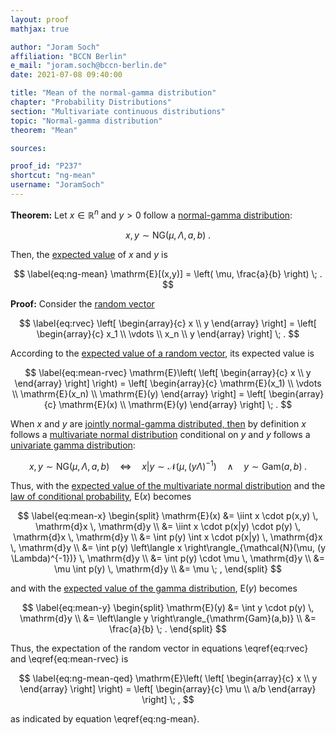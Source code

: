 ```yaml
---
layout: proof
mathjax: true

author: "Joram Soch"
affiliation: "BCCN Berlin"
e_mail: "joram.soch@bccn-berlin.de"
date: 2021-07-08 09:40:00

title: "Mean of the normal-gamma distribution"
chapter: "Probability Distributions"
section: "Multivariate continuous distributions"
topic: "Normal-gamma distribution"
theorem: "Mean"

sources:

proof_id: "P237"
shortcut: "ng-mean"
username: "JoramSoch"
---
```



**Theorem:** Let $x \in \mathbb{R}^n$ and $y > 0$ follow a [normal-gamma distribution](/D/ng):

$$ \label{eq:ng}
x,y \sim \mathrm{NG}(\mu, \Lambda, a, b) \; .
$$

Then, the [expected value](/D/mean) of $x$ and $y$ is

$$ \label{eq:ng-mean}
\mathrm{E}[(x,y)] = \left( \mu, \frac{a}{b} \right) \; .
$$


**Proof:** Consider the [random vector](/D/rvec)

$$ \label{eq:rvec}
\left[ \begin{array}{c} x \\ y \end{array} \right] = \left[ \begin{array}{c} x_1 \\ \vdots \\ x_n \\ y \end{array} \right] \; .
$$

According to the [expected value of a random vector](/D/mean-rvec), its expected value is

$$ \label{eq:mean-rvec}
\mathrm{E}\left( \left[ \begin{array}{c} x \\ y \end{array} \right] \right) = \left[ \begin{array}{c} \mathrm{E}(x_1) \\ \vdots \\ \mathrm{E}(x_n) \\ \mathrm{E}(y) \end{array} \right] = \left[ \begin{array}{c} \mathrm{E}(x) \\ \mathrm{E}(y) \end{array} \right] \; .
$$

When $x$ and $y$ are [jointly normal-gamma distributed, then](/D/ng) by definition $x$ follows a [multivariate normal distribution](/D/mvn) conditional on $y$ and $y$ follows a [univariate gamma distribution](/D/gam):

$$ \label{eq:ng-def}
x,y \sim \mathrm{NG}(\mu, \Lambda, a, b) \quad \Leftrightarrow \quad x \vert y \sim \mathcal{N}(\mu, (y \Lambda)^{-1}) \quad \wedge \quad y \sim \mathrm{Gam}(a,b) \; .
$$

Thus, with the [expected value of the multivariate normal distribution](/P/mvn-mean) and the [law of conditional probability](/D/prob-cond), $\mathrm{E}(x)$ becomes

$$ \label{eq:mean-x}
\begin{split}
\mathrm{E}(x) &= \iint x \cdot p(x,y) \, \mathrm{d}x \, \mathrm{d}y \\
&= \iint x \cdot p(x|y) \cdot p(y) \, \mathrm{d}x \, \mathrm{d}y \\
&= \int p(y) \int x \cdot p(x|y) \, \mathrm{d}x \, \mathrm{d}y \\
&= \int p(y) \left\langle x \right\rangle_{\mathcal{N}(\mu, (y \Lambda)^{-1})} \, \mathrm{d}y \\
&= \int p(y) \cdot \mu \, \mathrm{d}y \\
&= \mu \int p(y) \, \mathrm{d}y \\
&= \mu \; ,
\end{split}
$$

and with the [expected value of the gamma distribution](/P/gam-mean), $\mathrm{E}(y)$ becomes

$$ \label{eq:mean-y}
\begin{split}
\mathrm{E}(y) &= \int y \cdot p(y) \, \mathrm{d}y \\
&= \left\langle y \right\rangle_{\mathrm{Gam}(a,b)} \\
&= \frac{a}{b} \; .
\end{split}
$$

Thus, the expectation of the random vector in equations \eqref{eq:rvec} and \eqref{eq:mean-rvec} is

$$ \label{eq:ng-mean-qed}
\mathrm{E}\left( \left[ \begin{array}{c} x \\ y \end{array} \right] \right) = \left[ \begin{array}{c} \mu \\ a/b \end{array} \right] \; ,
$$

as indicated by equation \eqref{eq:ng-mean}.